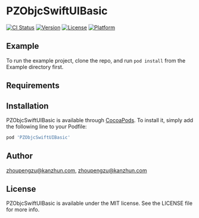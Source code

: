 # PZObjcSwiftUIBasic

[![CI Status](https://img.shields.io/travis/zhoupengzu@kanzhun.com/PZObjcSwiftUIBasic.svg?style=flat)](https://travis-ci.org/zhoupengzu@kanzhun.com/PZObjcSwiftUIBasic)
[![Version](https://img.shields.io/cocoapods/v/PZObjcSwiftUIBasic.svg?style=flat)](https://cocoapods.org/pods/PZObjcSwiftUIBasic)
[![License](https://img.shields.io/cocoapods/l/PZObjcSwiftUIBasic.svg?style=flat)](https://cocoapods.org/pods/PZObjcSwiftUIBasic)
[![Platform](https://img.shields.io/cocoapods/p/PZObjcSwiftUIBasic.svg?style=flat)](https://cocoapods.org/pods/PZObjcSwiftUIBasic)

## Example

To run the example project, clone the repo, and run `pod install` from the Example directory first.

## Requirements

## Installation

PZObjcSwiftUIBasic is available through [CocoaPods](https://cocoapods.org). To install
it, simply add the following line to your Podfile:

```ruby
pod 'PZObjcSwiftUIBasic'
```

## Author

zhoupengzu@kanzhun.com, zhoupengzu@kanzhun.com

## License

PZObjcSwiftUIBasic is available under the MIT license. See the LICENSE file for more info.
